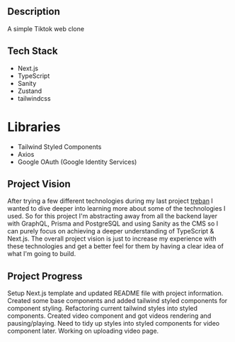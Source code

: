 ## Description

A simple Tiktok web clone

## Tech Stack

- Next.js
- TypeScript
- Sanity
- Zustand
- tailwindcss

# Libraries

- Tailwind Styled Components
- Axios
- Google OAuth (Google Identity Services)

## Project Vision

After trying a few different technologies during my last project [treban](https://github.com/Afanami/treban) I wanted to dive deeper into learning more about some of the technologies I used. So for this project I'm abstracting away from all the backend layer with GraphQL, Prisma and PostgreSQL and using Sanity as the CMS so I can purely focus on achieving a deeper understanding of TypeScript & Next.js. The overall project vision is just to increase my experience with these technologies and get a better feel for them by having a clear idea of what I'm going to build.

## Project Progress

Setup Next.js template and updated README file with project information. Created some base components and added tailwind styled components for component styling. Refactoring current tailwind styles into styled components. Created video component and got videos rendering and pausing/playing. Need to tidy up styles into styled components for video component later. Working on uploading video page.

